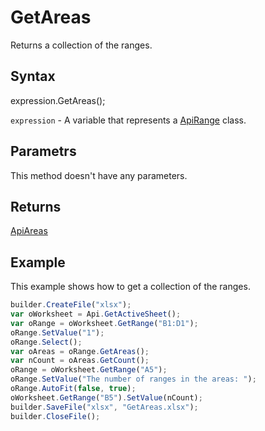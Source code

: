 # GetAreas

Returns a collection of the ranges.

## Syntax

expression.GetAreas();

`expression` - A variable that represents a [ApiRange](../ApiRange.md) class.

## Parametrs

This method doesn't have any parameters.

## Returns

[ApiAreas](../../ApiAreas/ApiAreas.md)

## Example

This example shows how to get a collection of the ranges.

```javascript
builder.CreateFile("xlsx");
var oWorksheet = Api.GetActiveSheet();
var oRange = oWorksheet.GetRange("B1:D1");
oRange.SetValue("1");
oRange.Select();
var oAreas = oRange.GetAreas();
var nCount = oAreas.GetCount();
oRange = oWorksheet.GetRange("A5");
oRange.SetValue("The number of ranges in the areas: ");
oRange.AutoFit(false, true);
oWorksheet.GetRange("B5").SetValue(nCount);
builder.SaveFile("xlsx", "GetAreas.xlsx");
builder.CloseFile();
```